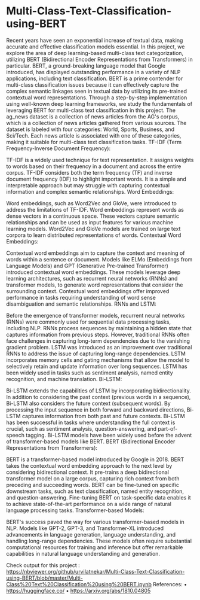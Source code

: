 # Multi-Class-Text-Classification-using-BERT
Recent years have seen an exponential increase of textual data, making accurate and effective classification models essential. In this project, we explore the area of deep learning-based multi-class text categorization, utilizing BERT (Bidirectional Encoder Representations from Transformers) in particular. BERT, a ground-breaking language model that Google introduced, has displayed outstanding performance in a variety of NLP applications, including text classification. BERT is a prime contender for multi-class classification issues because it can effectively capture the complex semantic linkages seen in textual data by utilizing its pre-trained contextual word representations. Through a step-by-step implementation using well-known deep learning frameworks, we study the fundamentals of leveraging BERT for multi-class text classification in this project. The ag_news dataset is a collection of news articles from the AG's corpus, which is a collection of news articles gathered from various sources. The dataset is labeled with four categories: World, Sports, Business, and Sci/Tech. Each news article is associated with one of these categories, making it suitable for multi-class text classification tasks.
TF-IDF (Term Frequency-Inverse Document Frequency):

TF-IDF is a widely used technique for text representation.
It assigns weights to words based on their frequency in a document and across the entire corpus.
TF-IDF considers both the term frequency (TF) and inverse document frequency (IDF) to highlight important words.
It is a simple and interpretable approach but may struggle with capturing contextual information and complex semantic relationships.
Word Embeddings:

Word embeddings, such as Word2Vec and GloVe, were introduced to address the limitations of TF-IDF.
Word embeddings represent words as dense vectors in a continuous space.
These vectors capture semantic relationships and can be used as input features for various machine learning models.
Word2Vec and GloVe models are trained on large text corpora to learn distributed representations of words.
Contextual Word Embeddings:

Contextual word embeddings aim to capture the context and meaning of words within a sentence or document.
Models like ELMo (Embeddings from Language Models) and GPT (Generative Pre-trained Transformer) introduced contextual word embeddings.
These models leverage deep learning architectures, such as recurrent neural networks (RNNs) and transformer models, to generate word representations that consider the surrounding context.
Contextual word embeddings offer improved performance in tasks requiring understanding of word sense disambiguation and semantic relationships.
RNNs and LSTM:

Before the emergence of transformer models, recurrent neural networks (RNNs) were commonly used for sequential data processing tasks, including NLP.
RNNs process sequences by maintaining a hidden state that captures information from previous steps.
However, traditional RNNs often face challenges in capturing long-term dependencies due to the vanishing gradient problem.
LSTM was introduced as an improvement over traditional RNNs to address the issue of capturing long-range dependencies.
LSTM incorporates memory cells and gating mechanisms that allow the model to selectively retain and update information over long sequences.
LSTM has been widely used in tasks such as sentiment analysis, named entity recognition, and machine translation.
Bi-LSTM:

Bi-LSTM extends the capabilities of LSTM by incorporating bidirectionality.
In addition to considering the past context (previous words in a sequence), Bi-LSTM also considers the future context (subsequent words).
By processing the input sequence in both forward and backward directions, Bi-LSTM captures information from both past and future contexts.
Bi-LSTM has been successful in tasks where understanding the full context is crucial, such as sentiment analysis, question-answering, and part-of-speech tagging.
Bi-LSTM models have been widely used before the advent of transformer-based models like BERT.
BERT (Bidirectional Encoder Representations from Transformers):

BERT is a transformer-based model introduced by Google in 2018.
BERT takes the contextual word embedding approach to the next level by considering bidirectional context.
It pre-trains a deep bidirectional transformer model on a large corpus, capturing rich context from both preceding and succeeding words.
BERT can be fine-tuned on specific downstream tasks, such as text classification, named entity recognition, and question-answering.
Fine-tuning BERT on task-specific data enables it to achieve state-of-the-art performance on a wide range of natural language processing tasks.
Transformer-based Models:

BERT's success paved the way for various transformer-based models in NLP.
Models like GPT-2, GPT-3, and Transformer-XL introduced advancements in language generation, language understanding, and handling long-range dependencies.
These models often require substantial computational resources for training and inference but offer remarkable capabilities in natural language understanding and generation.

Check output for this project : https://nbviewer.org/github/urvilatnekar/Multi-Class-Text-Classification-using-BERT/blob/master/Multi-Class%20Text%20Classification%20using%20BERT.ipynb
References:
•	https://huggingface.co/
•	https://arxiv.org/abs/1810.04805
